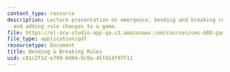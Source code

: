```yaml
---
content_type: resource
description: Lecture presentation on emergence, bending and breaking rules, cheating,
  and adding rule changes to a game.
file: https://ol-ocw-studio-app-qa.s3.amazonaws.com/courses/cms-608-game-design-spring-2008/c81c2f52e7990d949c0a45fd14f97f11_MITCMS_608s08_lec24.pdf
file_type: application/pdf
resourcetype: Document
title: Bending & Breaking Rules
uid: c81c2f52-e799-0d94-9c0a-45fd14f97f11
---
```

